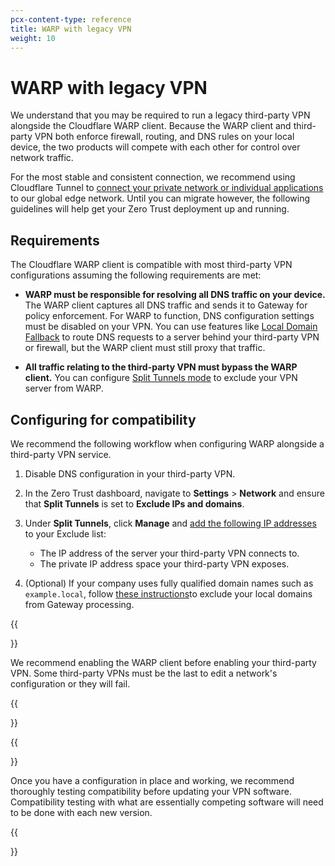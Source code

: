 ```yaml
---
pcx-content-type: reference
title: WARP with legacy VPN
weight: 10
---
```


# WARP with legacy VPN

We understand that you may be required to run a legacy third-party VPN alongside the Cloudflare WARP client. Because the WARP client and third-party VPN both enforce firewall, routing, and DNS rules on your local device, the two products will compete with each other for control over network traffic.

For the most stable and consistent connection, we recommend using Cloudflare Tunnel to [connect your private network or individual applications](/cloudflare-one/connections/connect-networks/private-net/) to our global edge network. Until you can migrate however, the following guidelines will help get your Zero Trust deployment up and running.

## Requirements

The Cloudflare WARP client is compatible with most third-party VPN configurations assuming the following requirements are met:

* **WARP must be responsible for resolving all DNS traffic on your device.** The WARP client captures all DNS traffic and sends it to Gateway for policy enforcement. For WARP to function, DNS configuration settings must be disabled on your VPN. You can use features like [Local Domain Fallback](/cloudflare-one/connections/connect-devices/warp/exclude-traffic/local-domains/) to route DNS requests to a server behind your third-party VPN or firewall, but the WARP client must still proxy that traffic.

* **All traffic relating to the third-party VPN must bypass the WARP client.** You can configure [Split Tunnels mode](/cloudflare-one/connections/connect-devices/warp/exclude-traffic/split-tunnels/) to exclude your VPN server from WARP.

## Configuring for compatibility

We recommend the following workflow when configuring WARP alongside a third-party VPN service.

1. Disable DNS configuration in your third-party VPN.
2. In the Zero Trust dashboard, navigate to **Settings** > **Network** and ensure that **Split Tunnels** is set to **Exclude IPs and domains**.
3. Under **Split Tunnels**, click **Manage** and [add the following IP addresses](/cloudflare-one/connections/connect-devices/warp/exclude-traffic/split-tunnels/#add-an-ip-address) to your Exclude list:

    * The IP address of the server your third-party VPN connects to.
    * The private IP address space your third-party VPN exposes.

4. (Optional) If your company uses fully qualified domain names such as `example.local`, follow [these instructions](/cloudflare-one/connections/connect-devices/warp/exclude-traffic/local-domains/)to exclude your local domains from Gateway processing.

{{<Aside type="note" header="Start WARP first">}}

We recommend enabling the WARP client before enabling your third-party VPN. Some third-party VPNs must be the last to edit a network's configuration or they will fail.

{{</Aside>}}

{{<Aside type="note" header="Test before updates">}}

Once you have a configuration in place and working, we recommend thoroughly testing compatibility before updating your VPN software. Compatibility testing with what are essentially competing software will need to be done with each new version.

{{</Aside>}}
